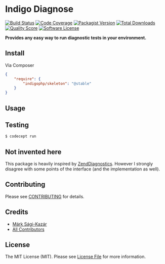 # Indigo Diagnose

[![Build Status](https://img.shields.io/travis/indigophp/diagnose/develop.svg?style=flat-square)](https://travis-ci.org/indigophp/diagnose)
[![Code Coverage](https://img.shields.io/scrutinizer/coverage/g/indigophp/diagnose.svg?style=flat-square)](https://scrutinizer-ci.com/g/indigophp/diagnose)
[![Packagist Version](https://img.shields.io/packagist/v/indigophp/diagnose.svg?style=flat-square)](https://packagist.org/packages/indigophp/diagnose)
[![Total Downloads](https://img.shields.io/packagist/dt/indigophp/diagnose.svg?style=flat-square)](https://packagist.org/packages/indigophp/diagnose)
[![Quality Score](https://img.shields.io/scrutinizer/g/indigophp/diagnose.svg?style=flat-square)](https://scrutinizer-ci.com/g/indigophp/diagnose)
[![Software License](https://img.shields.io/badge/license-MIT-brightgreen.svg?style=flat-square)](LICENSE.md)

**Provides any easy way to run diagnostic tests in your environment.**


## Install

Via Composer

``` json
{
    "require": {
        "indigophp/skeleton": "@stable"
    }
}
```


## Usage


## Testing

``` bash
$ codecept run
```


## Not invented here

This package is heavily inspired by [ZendDiagnostics](https://github.com/zendframework/ZendDiagnostics). However I strongly disagree with some points of the interface (and the implementation as well).


## Contributing

Please see [CONTRIBUTING](https://github.com/indigophp/skeleton/blob/develop/CONTRIBUTING.md) for details.


## Credits

- [Márk Sági-Kazár](https://github.com/sagikazarmark)
- [All Contributors](https://github.com/indigophp/skeleton/contributors)


## License

The MIT License (MIT). Please see [License File](https://github.com/indigophp/skeleton/blob/develop/LICENSE) for more information.
